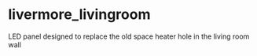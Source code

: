 # livermore_livingroom
LED panel designed to replace the old space heater hole in the living room wall
